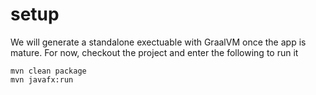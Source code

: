 # setup

We will generate a standalone exectuable with GraalVM once the app is mature. For now, checkout the project and enter the following to run it


```
mvn clean package
mvn javafx:run
```
